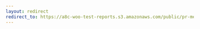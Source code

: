 ```yaml
---
layout: redirect
redirect_to: https://a8c-woo-test-reports.s3.amazonaws.com/public/pr-merge/40751/e2e/index.html
---
```

